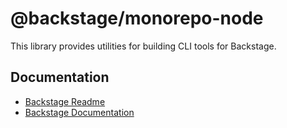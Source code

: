 # @backstage/monorepo-node

This library provides utilities for building CLI tools for Backstage.

## Documentation

- [Backstage Readme](https://github.com/backstage/backstage/blob/master/README.md)
- [Backstage Documentation](https://backstage.io/docs)
